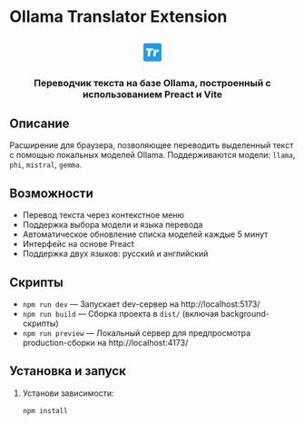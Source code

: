 # Ollama Translator Extension

<h2 align="center">
  <img height="32" width="32" src="./public/assets/favicon-32x32.png">
</h2>

<h3 align="center">Переводчик текста на базе Ollama, построенный с использованием Preact и Vite</h3>

## Описание

Расширение для браузера, позволяющее переводить выделенный текст с помощью локальных моделей Ollama. Поддерживаются модели: `llama`, `phi`, `mistral`, `gemma`.

## Возможности

- Перевод текста через контекстное меню
- Поддержка выбора модели и языка перевода
- Автоматическое обновление списка моделей каждые 5 минут
- Интерфейс на основе Preact
- Поддержка двух языков: русский и английский

## Скрипты

- `npm run dev` — Запускает dev-сервер на http://localhost:5173/
- `npm run build` — Сборка проекта в `dist/` (включая background-скрипты)
- `npm run preview` — Локальный сервер для предпросмотра production-сборки на http://localhost:4173/

## Установка и запуск

1. Установи зависимости:
   ```bash
   npm install
